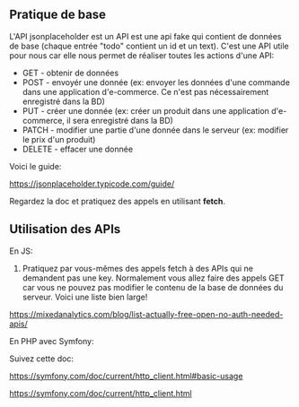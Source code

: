## Pratique de base

L'API jsonplaceholder est un API est une api fake qui contient de données de base (chaque entrée "todo" contient un id et un text).
C'est une API utile pour nous car elle nous permet de réaliser toutes les actions d'une API:

- GET - obtenir de données
- POST - envoyér une donnée (ex: envoyer les données d'une commande dans une application d'e-commerce. Ce n'est pas nécessairement enregistré dans la BD)
- PUT - créer une donnée (ex: créer un produit dans une application d'e-commerce, il sera enregistré dans la BD)
- PATCH - modifier une partie d'une donnée dans le serveur (ex: modifier le prix d'un produit)
- DELETE - effacer une donnée

Voici le guide:

https://jsonplaceholder.typicode.com/guide/

Regardez la doc et pratiquez des appels en utilisant **fetch**. 

## Utilisation des APIs

En JS:

1. Pratiquez par vous-mêmes des appels fetch à des APIs qui ne demandent pas une key. Normalement vous allez faire des appels GET car vous ne pouvez pas modifier le contenu de la base de données du serveur. Voici une liste bien large!

https://mixedanalytics.com/blog/list-actually-free-open-no-auth-needed-apis/

En PHP avec Symfony:

Suivez cette doc:

https://symfony.com/doc/current/http_client.html#basic-usage


https://symfony.com/doc/current/http_client.html



